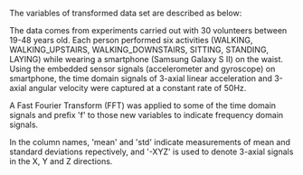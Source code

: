 
The variables of transformed data set are described as below:

The data comes from experiments carried out with 30 volunteers between 19-48 years old. Each person performed six activities (WALKING, WALKING_UPSTAIRS, WALKING_DOWNSTAIRS, SITTING, STANDING, LAYING) while wearing a smartphone (Samsung Galaxy S II) on the waist. Using the embedded sensor signals (accelerometer and gyroscope) on smartphone, the time domain signals of 3-axial linear acceleration and 3-axial angular velocity were captured at a constant rate of 50Hz.

A Fast Fourier Transform (FFT) was applied to some of the time domain signals and prefix 'f' to those new variables to indicate frequency domain signals. 

In the column names, 'mean' and 'std' indicate measurements of mean and standard deviations repectively, and '-XYZ' is used to denote 3-axial signals in the X, Y and Z directions.




